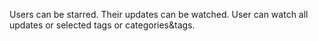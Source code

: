 Users can be starred.
Their updates can be watched.
User can watch all updates or selected tags or categories&tags.
